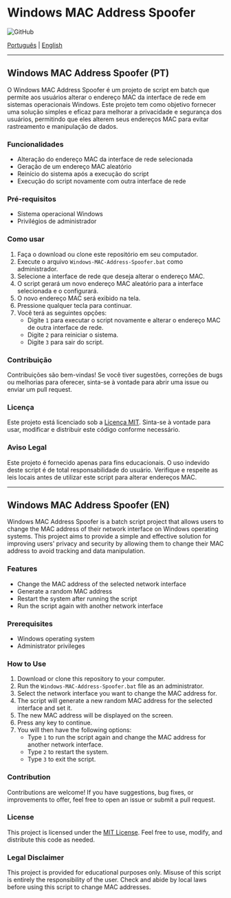 # Windows MAC Address Spoofer

![GitHub](https://img.shields.io/github/license/dougkalash/change-mac)

[Português](#windows-mac-address-spoofer-pt) | [English](#windows-mac-address-spoofer-en)

---

## Windows MAC Address Spoofer (PT)

O Windows MAC Address Spoofer é um projeto de script em batch que permite aos usuários alterar o endereço MAC da interface de rede em sistemas operacionais Windows. Este projeto tem como objetivo fornecer uma solução simples e eficaz para melhorar a privacidade e segurança dos usuários, permitindo que eles alterem seus endereços MAC para evitar rastreamento e manipulação de dados.

### Funcionalidades

- Alteração do endereço MAC da interface de rede selecionada
- Geração de um endereço MAC aleatório
- Reinício do sistema após a execução do script
- Execução do script novamente com outra interface de rede

### Pré-requisitos

- Sistema operacional Windows
- Privilégios de administrador

### Como usar

1. Faça o download ou clone este repositório em seu computador.
2. Execute o arquivo `Windows-MAC-Address-Spoofer.bat` como administrador.
3. Selecione a interface de rede que deseja alterar o endereço MAC.
4. O script gerará um novo endereço MAC aleatório para a interface selecionada e o configurará.
5. O novo endereço MAC será exibido na tela.
6. Pressione qualquer tecla para continuar.
7. Você terá as seguintes opções:
   - Digite `1` para executar o script novamente e alterar o endereço MAC de outra interface de rede.
   - Digite `2` para reiniciar o sistema.
   - Digite `3` para sair do script.

### Contribuição

Contribuições são bem-vindas! Se você tiver sugestões, correções de bugs ou melhorias para oferecer, sinta-se à vontade para abrir uma issue ou enviar um pull request.

### Licença

Este projeto está licenciado sob a [Licença MIT](LICENSE). Sinta-se à vontade para usar, modificar e distribuir este código conforme necessário.

### Aviso Legal

Este projeto é fornecido apenas para fins educacionais. O uso indevido deste script é de total responsabilidade do usuário. Verifique e respeite as leis locais antes de utilizar este script para alterar endereços MAC.

---

## Windows MAC Address Spoofer (EN)

Windows MAC Address Spoofer is a batch script project that allows users to change the MAC address of their network interface on Windows operating systems. This project aims to provide a simple and effective solution for improving users' privacy and security by allowing them to change their MAC address to avoid tracking and data manipulation.

### Features

- Change the MAC address of the selected network interface
- Generate a random MAC address
- Restart the system after running the script
- Run the script again with another network interface

### Prerequisites

- Windows operating system
- Administrator privileges

### How to Use

1. Download or clone this repository to your computer.
2. Run the `Windows-MAC-Address-Spoofer.bat` file as an administrator.
3. Select the network interface you want to change the MAC address for.
4. The script will generate a new random MAC address for the selected interface and set it.
5. The new MAC address will be displayed on the screen.
6. Press any key to continue.
7. You will then have the following options:
   - Type `1` to run the script again and change the MAC address for another network interface.
   - Type `2` to restart the system.
   - Type `3` to exit the script.

### Contribution

Contributions are welcome! If you have suggestions, bug fixes, or improvements to offer, feel free to open an issue or submit a pull request.

### License

This project is licensed under the [MIT License](LICENSE). Feel free to use, modify, and distribute this code as needed.

### Legal Disclaimer

This project is provided for educational purposes only. Misuse of this script is entirely the responsibility of the user. Check and abide by local laws before using this script to change MAC addresses.
